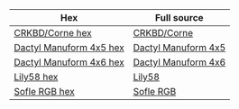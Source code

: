 | Hex           | Full source |
| --------------| ----------- |
| [CRKBD/Corne hex](https://github.com/kissetfall/keymap_hub/tree/main/corne)| [CRKBD/Corne](https://github.com/kissetfall/qmk_firmware/tree/master/keyboards/crkbd/keymaps/eh)
| [Dactyl Manuform 4x5 hex](https://github.com/kissetfall/keymap_hub/tree/main/dm-4x5)  | [Dactyl Manuform 4x5](https://github.com/kissetfall/qmk_firmware/tree/master/keyboards/handwired/dactyl_manuform/4x5/keymaps/eh)  
| [Dactyl Manuform 4x6 hex](https://github.com/kissetfall/keymap_hub/tree/main/dm-4x6)| [Dactyl Manuform 4x6](https://github.com/kissetfall/qmk_firmware/tree/master/keyboards/handwired/dactyl_manuform/4x6/keymaps/eh)
| [Lily58 hex](https://github.com/kissetfall/keymap_hub/tree/main/lily58)| [Lily58](https://github.com/kissetfall/qmk_firmware/tree/master/keyboards/lily58/keymaps/eh)
| [Sofle RGB hex](https://github.com/kissetfall/keymap_hub/tree/main/sofle)| [Sofle RGB](https://github.com/kissetfall/qmk_firmware/tree/master/keyboards/sofle/keymaps/ehrgb)
